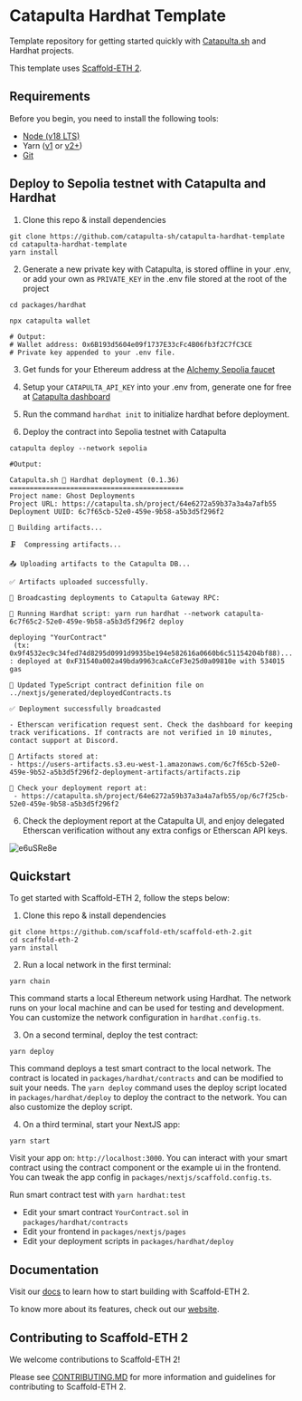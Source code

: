# Catapulta Hardhat Template

Template repository for getting started quickly with [Catapulta.sh](https://catapulta.sh) and Hardhat projects.

This template uses [Scaffold-ETH 2](https://github.com/scaffold-eth/scaffold-eth-2).

## Requirements

Before you begin, you need to install the following tools:

- [Node (v18 LTS)](https://nodejs.org/en/download/)
- Yarn ([v1](https://classic.yarnpkg.com/en/docs/install/) or [v2+](https://yarnpkg.com/getting-started/install))
- [Git](https://git-scm.com/downloads)

## Deploy to Sepolia testnet with Catapulta and Hardhat

1. Clone this repo & install dependencies

```
git clone https://github.com/catapulta-sh/catapulta-hardhat-template
cd catapulta-hardhat-template
yarn install
```

2. Generate a new private key with Catapulta, is stored offline in your .env, or add your own as `PRIVATE_KEY` in the .env file stored at the root of the project

```
cd packages/hardhat

npx catapulta wallet

# Output:
# Wallet address: 0x6B193d5604e09f1737E33cFc4B06fb3f2C7fC3CE
# Private key appended to your .env file.
```

3. Get funds for your Ethereum address at the [Alchemy Sepolia faucet](https://sepoliafaucet.com/)

4. Setup your `CATAPULTA_API_KEY` into your .env from, generate one for free at [Catapulta dashboard](https://catapulta.sh)

 5. Run the command `hardhat init` to initialize hardhat before deployment.
 6. Deploy the contract into Sepolia testnet with Catapulta

```
catapulta deploy --network sepolia
```

```
#Output:

Catapulta.sh 🏏 Hardhat deployment (0.1.36)
===========================================
Project name: Ghost Deployments
Project URL: https://catapulta.sh/project/64e6272a59b37a3a4a7afb55
Deployment UUID: 6c7f65cb-52e0-459e-9b58-a5b3d5f296f2

📀 Building artifacts...

🗜  Compressing artifacts...

📤 Uploading artifacts to the Catapulta DB...

✅ Artifacts uploaded successfully.

📡 Broadcasting deployments to Catapulta Gateway RPC:

📜 Running Hardhat script: yarn run hardhat --network catapulta-6c7f65c2-52e0-459e-9b58-a5b3d5f296f2 deploy

deploying "YourContract"
 (tx: 0x9f4532ec9c34fed74d8295d0991d9935be194e582616a0660b6c51154204bf88)...
: deployed at 0xF31540a002a49bda9963caAcCeF3e25d0a09810e with 534015 gas

📝 Updated TypeScript contract definition file on ../nextjs/generated/deployedContracts.ts

✅ Deployment successfully broadcasted

- Etherscan verification request sent. Check the dashboard for keeping track verifications. If contracts are not verified in 10 minutes, contact support at Discord.

💾 Artifacts stored at:
- https://users-artifacts.s3.eu-west-1.amazonaws.com/6c7f65cb-52e0-459e-9b52-a5b3d5f296f2-deployment-artifacts/artifacts.zip

📸 Check your deployment report at:
 - https://catapulta.sh/project/64e6272a59b37a3a4a7afb55/op/6c7f25cb-52e0-459e-9b58-a5b3d5f296f2
```

6. Check the deployment report at the Catapulta UI, and enjoy delegated Etherscan verification without any extra configs or Etherscan API keys.

![e6uSRe8e](https://github.com/catapulta-sh/catapulta-scaffold-eth-2/assets/11179847/9a2d14d6-34ee-4cc9-9d69-5c4433249ac3)



## Quickstart

To get started with Scaffold-ETH 2, follow the steps below:

1. Clone this repo & install dependencies

```
git clone https://github.com/scaffold-eth/scaffold-eth-2.git
cd scaffold-eth-2
yarn install
```

2. Run a local network in the first terminal:

```
yarn chain
```

This command starts a local Ethereum network using Hardhat. The network runs on your local machine and can be used for testing and development. You can customize the network configuration in `hardhat.config.ts`.

3. On a second terminal, deploy the test contract:

```
yarn deploy
```

This command deploys a test smart contract to the local network. The contract is located in `packages/hardhat/contracts` and can be modified to suit your needs. The `yarn deploy` command uses the deploy script located in `packages/hardhat/deploy` to deploy the contract to the network. You can also customize the deploy script.

4. On a third terminal, start your NextJS app:

```
yarn start
```

Visit your app on: `http://localhost:3000`. You can interact with your smart contract using the contract component or the example ui in the frontend. You can tweak the app config in `packages/nextjs/scaffold.config.ts`.

Run smart contract test with `yarn hardhat:test`

- Edit your smart contract `YourContract.sol` in `packages/hardhat/contracts`
- Edit your frontend in `packages/nextjs/pages`
- Edit your deployment scripts in `packages/hardhat/deploy`

## Documentation

Visit our [docs](https://docs.scaffoldeth.io) to learn how to start building with Scaffold-ETH 2.

To know more about its features, check out our [website](https://scaffoldeth.io).

## Contributing to Scaffold-ETH 2

We welcome contributions to Scaffold-ETH 2!

Please see [CONTRIBUTING.MD](https://github.com/scaffold-eth/scaffold-eth-2/blob/main/CONTRIBUTING.md) for more information and guidelines for contributing to Scaffold-ETH 2.
